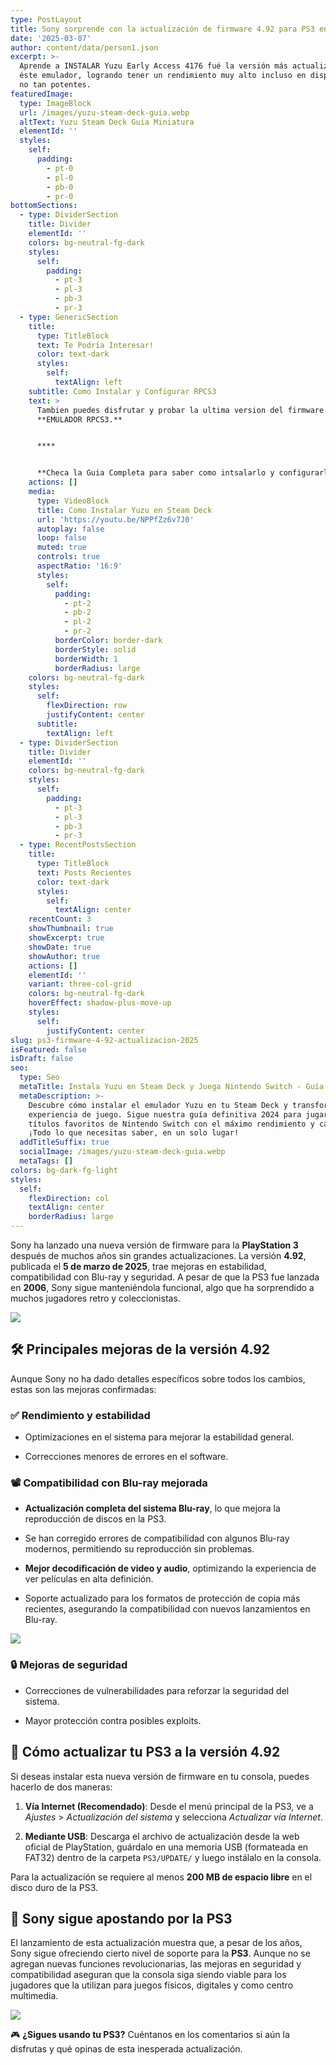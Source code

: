 ```yaml
---
type: PostLayout
title: Sony sorprende con la actualización de firmware 4.92 para PS3 en 2025
date: '2025-03-07'
author: content/data/person1.json
excerpt: >-
  Aprende a INSTALAR Yuzu Early Access 4176 fué la versión más actualizada de
  éste emulador, logrando tener un rendimiento muy alto incluso en dispositivos
  no tan potentes.
featuredImage:
  type: ImageBlock
  url: /images/yuzu-steam-deck-guia.webp
  altText: Yuzu Steam Deck Guia Miniatura
  elementId: ''
  styles:
    self:
      padding:
        - pt-0
        - pl-0
        - pb-0
        - pr-0
bottomSections:
  - type: DividerSection
    title: Divider
    elementId: ''
    colors: bg-neutral-fg-dark
    styles:
      self:
        padding:
          - pt-3
          - pl-3
          - pb-3
          - pr-3
  - type: GenericSection
    title:
      type: TitleBlock
      text: Te Podría Interesar!
      color: text-dark
      styles:
        self:
          textAlign: left
    subtitle: Como Instalar y Configurar RPCS3
    text: >
      Tambien puedes disfrutar y probar la ultima version del firmware en el
      **EMULADOR RPCS3.**


      ****


      **Checa la Guia Completa para saber como intsalarlo y configurarlo.**
    actions: []
    media:
      type: VideoBlock
      title: Como Instalar Yuzu en Steam Deck
      url: 'https://youtu.be/NPPfZz6v7J0'
      autoplay: false
      loop: false
      muted: true
      controls: true
      aspectRatio: '16:9'
      styles:
        self:
          padding:
            - pt-2
            - pb-2
            - pl-2
            - pr-2
          borderColor: border-dark
          borderStyle: solid
          borderWidth: 1
          borderRadius: large
    colors: bg-neutral-fg-dark
    styles:
      self:
        flexDirection: row
        justifyContent: center
      subtitle:
        textAlign: left
  - type: DividerSection
    title: Divider
    elementId: ''
    colors: bg-neutral-fg-dark
    styles:
      self:
        padding:
          - pt-3
          - pl-3
          - pb-3
          - pr-3
  - type: RecentPostsSection
    title:
      type: TitleBlock
      text: Posts Recientes
      color: text-dark
      styles:
        self:
          textAlign: center
    recentCount: 3
    showThumbnail: true
    showExcerpt: true
    showDate: true
    showAuthor: true
    actions: []
    elementId: ''
    variant: three-col-grid
    colors: bg-neutral-fg-dark
    hoverEffect: shadow-plus-move-up
    styles:
      self:
        justifyContent: center
slug: ps3-firmware-4-92-actualizacion-2025
isFeatured: false
isDraft: false
seo:
  type: Seo
  metaTitle: Instala Yuzu en Steam Deck y Juega Nintendo Switch - Guía Definitiva 2024
  metaDescription: >-
    Descubre cómo instalar el emulador Yuzu en tu Steam Deck y transforma tu
    experiencia de juego. Sigue nuestra guía definitiva 2024 para jugar tus
    títulos favoritos de Nintendo Switch con el máximo rendimiento y calidad.
    ¡Todo lo que necesitas saber, en un solo lugar!
  addTitleSuffix: true
  socialImage: /images/yuzu-steam-deck-guia.webp
  metaTags: []
colors: bg-dark-fg-light
styles:
  self:
    flexDirection: col
    textAlign: center
    borderRadius: large
---
```

Sony ha lanzado una nueva versión de firmware para la **PlayStation 3** después de muchos años sin grandes actualizaciones. La versión **4.92**, publicada el **5 de marzo de 2025**, trae mejoras en estabilidad, compatibilidad con Blu-ray y seguridad. A pesar de que la PS3 fue lanzada en **2006**, Sony sigue manteniéndola funcional, algo que ha sorprendido a muchos jugadores retro y coleccionistas.

![](/images/Ps3%20Logo.webp)



## 🛠️ Principales mejoras de la versión 4.92

Aunque Sony no ha dado detalles específicos sobre todos los cambios, estas son las mejoras confirmadas:

### ✅ **Rendimiento y estabilidad**

*   Optimizaciones en el sistema para mejorar la estabilidad general.

*   Correcciones menores de errores en el software.

### 📽️ **Compatibilidad con Blu-ray mejorada**

*   **Actualización completa del sistema Blu-ray**, lo que mejora la reproducción de discos en la PS3.

*   Se han corregido errores de compatibilidad con algunos Blu-ray modernos, permitiendo su reproducción sin problemas.

*   **Mejor decodificación de video y audio**, optimizando la experiencia de ver películas en alta definición.

*   Soporte actualizado para los formatos de protección de copia más recientes, asegurando la compatibilidad con nuevos lanzamientos en Blu-ray.

![](/images/PS3%20BluRay.webp)



### 🔒 **Mejoras de seguridad**

*   Correcciones de vulnerabilidades para reforzar la seguridad del sistema.

*   Mayor protección contra posibles exploits.

## 🔄 Cómo actualizar tu PS3 a la versión 4.92

Si deseas instalar esta nueva versión de firmware en tu consola, puedes hacerlo de dos maneras:

1.  **Vía Internet (Recomendado)**: Desde el menú principal de la PS3, ve a *Ajustes* > *Actualización del sistema* y selecciona *Actualizar vía Internet*.

2.  **Mediante USB**: Descarga el archivo de actualización desde la web oficial de PlayStation, guárdalo en una memoria USB (formateada en FAT32) dentro de la carpeta `PS3/UPDATE/` y luego instálalo en la consola.

Para la actualización se requiere al menos **200 MB de espacio libre** en el disco duro de la PS3.

## 🚀 Sony sigue apostando por la PS3

El lanzamiento de esta actualización muestra que, a pesar de los años, Sony sigue ofreciendo cierto nivel de soporte para la **PS3**. Aunque no se agregan nuevas funciones revolucionarias, las mejoras en seguridad y compatibilidad aseguran que la consola siga siendo viable para los jugadores que la utilizan para juegos físicos, digitales y como centro multimedia.

![](/images/PS3%20slim%20and%20fat.webp)



🎮 **¿Sigues usando tu PS3?** Cuéntanos en los comentarios si aún la disfrutas y qué opinas de esta inesperada actualización.

